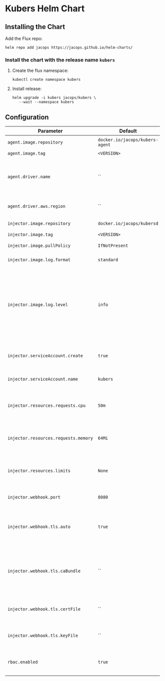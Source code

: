 # Kubers Helm Chart

## Installing the Chart
Add the Flux repo:
```
helm repo add jacops https://jacops.github.io/helm-charts/
```

### Install the chart with the release name `kubers`
1. Create the flux namespace:
   ```
   kubectl create namespace kubers
   ```

2. Install release:
   ```
   helm upgrade -i kubers jacops/kubers \
      --wait --namespace kubers
   ```

## Configuration

| Parameter | Default | Description |
| --- | --- | --- |
| `agent.image.repository` | `docker.io/jacops/kubers-agent` | Image repository |
| `agent.image.tag` | `<VERSION>` | Image tag |
| `agent.driver.name` | `` | If set, the driver annotation doesn't need to be set on pods |
| `agent.driver.aws.region` | `` | AWS region for AWS driver |
| `injector.image.repository` | `docker.io/jacops/kubersd` | Image repository |
| `injector.image.tag` | `<VERSION>` | Image tag |
| `injector.image.pullPolicy` | `IfNotPresent` | Image pull policy |
| `injector.image.log.format` | `standard` | Log output format |
| `injector.image.log.level` | `info` | Log verbosity level. Supported values (in order of detail) are "trace", "debug", "info", "warn", and "err" |
| `injector.serviceAccount.create` | `true` | If `true`, create a new service account |
| `injector.serviceAccount.name` | `kubers` | Service account to be used
| `injector.resources.requests.cpu` | `50m` | CPU resource requests for the Flux deployment |
| `injector.resources.requests.memory` | `64Mi` | Memory resource requests for the Flux deployment |
| `injector.resources.limits` | `None` | CPU/memory resource limits for the Flux deployment |
| `injector.webhook.port` | `8080` | Address to bind listener to |
| `injector.webhook.tls.auto` | `true` | Should the self-signed certs be used for the mutation webhook |
| `injector.webhook.tls.caBundle` | `` | CA bundle for webhook. Should be used in conjunction with `certFile` and `keyFile` |
| `injector.webhook.tls.certFile` | `` | PEM-encoded TLS certificate to serve |
| `injector.webhook.tls.keyFile` | `` | PEM-encoded TLS private key to serve |
| `rbac.enabled` | `true` | If `true`, create and use RBAC resources |

